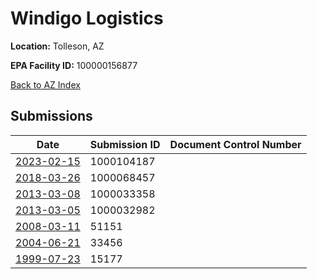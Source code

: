 # Windigo Logistics

**Location:** Tolleson, AZ

**EPA Facility ID:** 100000156877

[Back to AZ Index](../../index.md)

## Submissions

| Date | Submission ID | Document Control Number |
|------|--------------|-------------------------|
| [2023-02-15](submissions/1000104187.md) | 1000104187 |  |
| [2018-03-26](submissions/1000068457.md) | 1000068457 |  |
| [2013-03-08](submissions/1000033358.md) | 1000033358 |  |
| [2013-03-05](submissions/1000032982.md) | 1000032982 |  |
| [2008-03-11](submissions/51151.md) | 51151 |  |
| [2004-06-21](submissions/33456.md) | 33456 |  |
| [1999-07-23](submissions/15177.md) | 15177 |  |
